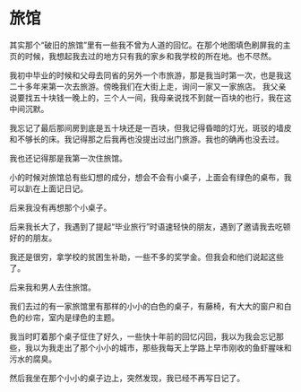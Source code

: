 # 旅馆

其实那个“破旧的旅馆”里有一些我不曾为人道的回忆。在那个地图填色刷屏我的主页的时候，我想起我去过的地方只有我的家乡和我学校的所在地。也不尽然。

我初中毕业的时候和父母去同省的另外一个市旅游，那是我当时第一次，也是我这二十多年来第一次去旅游。傍晚我们在大街上走，询问一家又一家旅店。
我父亲说要找五十块钱一晚上的，三个人一间，我母亲说找不到就一百块的也行，我在这中间沉默。

我忘记了最后那间房到底是五十块还是一百块，但我记得昏暗的灯光，斑驳的墙皮和不够长的床。我记得那之后我再也没提出过出门旅游。我也的确再也没去过。

我也还记得那是我第一次住旅馆。

小的时候对旅馆总有些幻想的成分，想会不会有小桌子，上面会有绿色的桌布，我可以趴在上面记日记。

后来我没有再想那个小桌子。

后来我长大了，我遇到了提起“毕业旅行”时语速轻快的朋友，遇到了邀请我去吃顿好的的朋友。

我还是很穷，拿学校的贫困生补助，一些不多的奖学金。但我会和他们说起这些了。

后来我和男人去住旅馆。

我们去过的有一家旅馆里有那样的小小的白色的桌子，有藤椅，有大大的窗户和白色的纱帘，室内是绿色的主题。

我当时盯着那个桌子怔住了好久，一些快十年前的回忆闪回，我以为我会忘记那些，我以为我走出了那个小小的城市，那些我每天上学路上早市刚收的鱼虾腥味和污水的腐臭。

然后我坐在那个小小的桌子边上，突然发现，我已经不再写日记了。